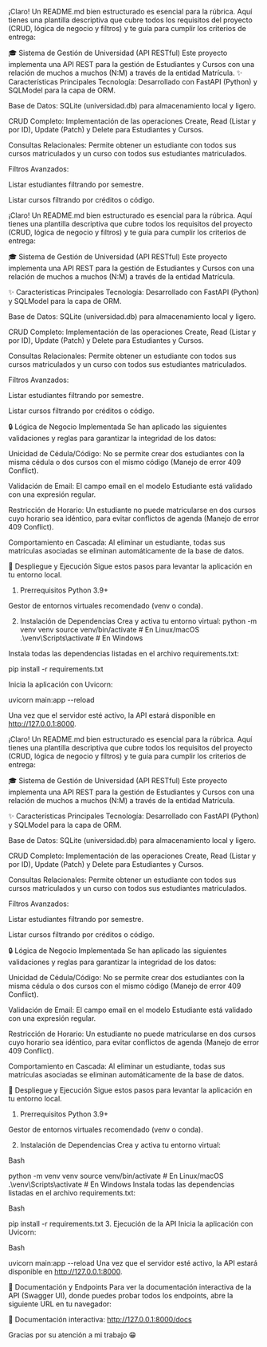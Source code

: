 ¡Claro! Un README.md bien estructurado es esencial para la rúbrica. Aquí tienes una plantilla descriptiva que cubre todos los requisitos del proyecto (CRUD, lógica de negocio y filtros) y te guía para cumplir los criterios de entrega:

🎓 Sistema de Gestión de Universidad (API RESTful)
Este proyecto implementa una API REST para la gestión de Estudiantes y Cursos con una relación de muchos a muchos (N:M) a través de la entidad Matrícula.
✨ Características Principales
Tecnología: Desarrollado con FastAPI (Python) y SQLModel para la capa de ORM.

Base de Datos: SQLite (universidad.db) para almacenamiento local y ligero.

CRUD Completo: Implementación de las operaciones Create, Read (Listar y por ID), Update (Patch) y Delete para Estudiantes y Cursos.

Consultas Relacionales: Permite obtener un estudiante con todos sus cursos matriculados y un curso con todos sus estudiantes matriculados.

Filtros Avanzados:

Listar estudiantes filtrando por semestre.

Listar cursos filtrando por créditos o código.

¡Claro! Un README.md bien estructurado es esencial para la rúbrica. Aquí tienes una plantilla descriptiva que cubre todos los requisitos del proyecto (CRUD, lógica de negocio y filtros) y te guía para cumplir los criterios de entrega:

🎓 Sistema de Gestión de Universidad (API RESTful)
Este proyecto implementa una API REST para la gestión de Estudiantes y Cursos con una relación de muchos a muchos (N:M) a través de la entidad Matrícula.

✨ Características Principales
Tecnología: Desarrollado con FastAPI (Python) y SQLModel para la capa de ORM.

Base de Datos: SQLite (universidad.db) para almacenamiento local y ligero.

CRUD Completo: Implementación de las operaciones Create, Read (Listar y por ID), Update (Patch) y Delete para Estudiantes y Cursos.

Consultas Relacionales: Permite obtener un estudiante con todos sus cursos matriculados y un curso con todos sus estudiantes matriculados.

Filtros Avanzados:

Listar estudiantes filtrando por semestre.

Listar cursos filtrando por créditos o código.

🔒 Lógica de Negocio Implementada
Se han aplicado las siguientes validaciones y reglas para garantizar la integridad de los datos:

Unicidad de Cédula/Código: No se permite crear dos estudiantes con la misma cédula o dos cursos con el mismo código (Manejo de error 409 Conflict).

Validación de Email: El campo email en el modelo Estudiante está validado con una expresión regular.

Restricción de Horario: Un estudiante no puede matricularse en dos cursos cuyo horario sea idéntico, para evitar conflictos de agenda (Manejo de error 409 Conflict).

Comportamiento en Cascada: Al eliminar un estudiante, todas sus matrículas asociadas se eliminan automáticamente de la base de datos.

🚀 Despliegue y Ejecución
Sigue estos pasos para levantar la aplicación en tu entorno local.

1. Prerrequisitos
Python 3.9+

Gestor de entornos virtuales recomendado (venv o conda).

2. Instalación de Dependencias
Crea y activa tu entorno virtual:
python -m venv venv
source venv/bin/activate  # En Linux/macOS
.\venv\Scripts\activate   # En Windows


Instala todas las dependencias listadas en el archivo requirements.txt:

pip install -r requirements.txt


Inicia la aplicación con Uvicorn:

uvicorn main:app --reload

Una vez que el servidor esté activo, la API estará disponible en http://127.0.0.1:8000.

¡Claro! Un README.md bien estructurado es esencial para la rúbrica. Aquí tienes una plantilla descriptiva que cubre todos los requisitos del proyecto (CRUD, lógica de negocio y filtros) y te guía para cumplir los criterios de entrega:

🎓 Sistema de Gestión de Universidad (API RESTful)
Este proyecto implementa una API REST para la gestión de Estudiantes y Cursos con una relación de muchos a muchos (N:M) a través de la entidad Matrícula.

✨ Características Principales
Tecnología: Desarrollado con FastAPI (Python) y SQLModel para la capa de ORM.

Base de Datos: SQLite (universidad.db) para almacenamiento local y ligero.

CRUD Completo: Implementación de las operaciones Create, Read (Listar y por ID), Update (Patch) y Delete para Estudiantes y Cursos.

Consultas Relacionales: Permite obtener un estudiante con todos sus cursos matriculados y un curso con todos sus estudiantes matriculados.

Filtros Avanzados:

Listar estudiantes filtrando por semestre.

Listar cursos filtrando por créditos o código.

🔒 Lógica de Negocio Implementada
Se han aplicado las siguientes validaciones y reglas para garantizar la integridad de los datos:

Unicidad de Cédula/Código: No se permite crear dos estudiantes con la misma cédula o dos cursos con el mismo código (Manejo de error 409 Conflict).

Validación de Email: El campo email en el modelo Estudiante está validado con una expresión regular.

Restricción de Horario: Un estudiante no puede matricularse en dos cursos cuyo horario sea idéntico, para evitar conflictos de agenda (Manejo de error 409 Conflict).

Comportamiento en Cascada: Al eliminar un estudiante, todas sus matrículas asociadas se eliminan automáticamente de la base de datos.

🚀 Despliegue y Ejecución
Sigue estos pasos para levantar la aplicación en tu entorno local.

1. Prerrequisitos
Python 3.9+

Gestor de entornos virtuales recomendado (venv o conda).

2. Instalación de Dependencias
Crea y activa tu entorno virtual:

Bash

python -m venv venv
source venv/bin/activate  # En Linux/macOS
.\venv\Scripts\activate   # En Windows
Instala todas las dependencias listadas en el archivo requirements.txt:

Bash

pip install -r requirements.txt
3. Ejecución de la API
Inicia la aplicación con Uvicorn:

Bash

uvicorn main:app --reload
Una vez que el servidor esté activo, la API estará disponible en http://127.0.0.1:8000.

📖 Documentación y Endpoints
Para ver la documentación interactiva de la API (Swagger UI), donde puedes probar todos los endpoints, abre la siguiente URL en tu navegador:

🔗 Documentación interactiva: http://127.0.0.1:8000/docs

Gracias por su atención a mi trabajo 😁